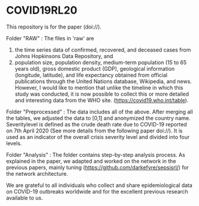 # COVID19RL20

This repository is for the paper (doi://).

Folder "RAW" : 
The files in 'raw' are 
1) the time series data of confirmed, recovered, and deceased cases from Johns Hopkinsons Data Repository, and
2) population size, population density, medium-term population (15 to 65 years old), gross domestic product (GDP), geological information (longitude, latitude), and life expectancy obtained from official publications through the United Nations database, Wikipedia, and news.
However, I would like to mention that unlike the timeline in which this study was conducted, it is now possible to collect this or more detailed and interesting data from the WHO site.
(https://covid19.who.int/table).

Folder "Preprocessed" : 
The data includes all of the above. After merging all the tables, we adjusted the data to [0,1] and anonymized the country name.
Severitylevel is defined as the crude death rate due to COVID-19 reported on 7th April 2020 (See more details from the following paper doi://).
It is used as an indicator of the overall crisis severity level and divided into four levels.

Folder "Analysis" : 
The folder contains step-by-step analysis process.
As explained in the paper, we adapted and worked on the network in the previous papers, mainly tuning (https://github.com/darkefyre/sepsisrl/) for the network architecture.

We are grateful to all individuals who collect and share epidemiological data on COVID-19 outbreaks worldwide and for the excellent previous research available to us.
